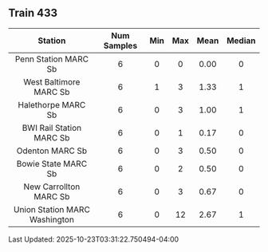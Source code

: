 ## Train 433

| Station | Num Samples | Min | Max | Mean | Median |
| :-----: | :---------: | :-: | :-: | :--: | :----: |
| Penn Station MARC Sb | 6 | 0 | 0 | 0.00 | 0 |
| West Baltimore MARC Sb | 6 | 1 | 3 | 1.33 | 1 |
| Halethorpe MARC Sb | 6 | 0 | 3 | 1.00 | 1 |
| BWI Rail Station MARC Sb | 6 | 0 | 1 | 0.17 | 0 |
| Odenton MARC Sb | 6 | 0 | 3 | 0.50 | 0 |
| Bowie State MARC Sb | 6 | 0 | 2 | 0.50 | 0 |
| New Carrollton MARC Sb | 6 | 0 | 3 | 0.67 | 0 |
| Union Station MARC Washington | 6 | 0 | 12 | 2.67 | 1 |


Last Updated: 2025-10-23T03:31:22.750494-04:00
